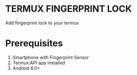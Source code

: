# TERMUX FINGERPRINT LOCK
Add fingerprint lock to your termux

# Prerequisites
1. Smartphone with Fingerprint Sensor
2. Termux:API app installed
3. Android 6.0+
